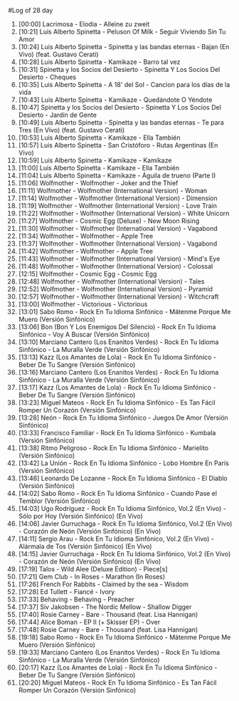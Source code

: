 #Log of 28 day

1. [00:00] Lacrimosa - Elodia - Alleine zu zweit
1. [10:21] Luis Alberto Spinetta - Peluson Of Milk - Seguir Viviendo Sin Tu Amor
1. [10:24] Luis Alberto Spinetta - Spinetta y las bandas eternas - Bajan (En Vivo) (feat. Gustavo Cerati)
1. [10:28] Luis Alberto Spinetta - Kamikaze - Barro tal vez
1. [10:31] Spinetta y los Socios del Desierto - Spinetta Y Los Socios Del Desierto - Cheques
1. [10:35] Luis Alberto Spinetta - A 18' del Sol - Cancion para los días de la vida
1. [10:43] Luis Alberto Spinetta - Kamikaze - Quedándote O Yéndote
1. [10:47] Spinetta y los Socios del Desierto - Spinetta Y Los Socios Del Desierto - Jardín de Gente
1. [10:49] Luis Alberto Spinetta - Spinetta y las bandas eternas - Te para Tres (En Vivo) (feat. Gustavo Cerati)
1. [10:53] Luis Alberto Spinetta - Kamikaze - Ella También
1. [10:57] Luis Alberto Spinetta - San Cristóforo - Rutas Argentinas (En Vivo)
1. [10:59] Luis Alberto Spinetta - Kamikaze - Kamikaze
1. [11:00] Luis Alberto Spinetta - Kamikaze - Ella También
1. [11:04] Luis Alberto Spinetta - Kamikaze - Águila de trueno (Parte I)
1. [11:06] Wolfmother - Wolfmother - Joker and the Thief
1. [11:11] Wolfmother - Wolfmother (International Version) - Woman
1. [11:14] Wolfmother - Wolfmother (International Version) - Dimension
1. [11:19] Wolfmother - Wolfmother (International Version) - Love Train
1. [11:22] Wolfmother - Wolfmother (International Version) - White Unicorn
1. [11:27] Wolfmother - Cosmic Egg (Deluxe) - New Moon Rising
1. [11:30] Wolfmother - Wolfmother (International Version) - Vagabond
1. [11:34] Wolfmother - Wolfmother - Apple Tree
1. [11:37] Wolfmother - Wolfmother (International Version) - Vagabond
1. [11:42] Wolfmother - Wolfmother - Apple Tree
1. [11:43] Wolfmother - Wolfmother (International Version) - Mind's Eye
1. [11:48] Wolfmother - Wolfmother (International Version) - Colossal
1. [12:15] Wolfmother - Cosmic Egg - Cosmic Egg
1. [12:48] Wolfmother - Wolfmother (International Version) - Tales
1. [12:52] Wolfmother - Wolfmother (International Version) - Pyramid
1. [12:57] Wolfmother - Wolfmother (International Version) - Witchcraft
1. [13:00] Wolfmother - Victorious - Victorious
1. [13:01] Sabo Romo - Rock En Tu Idioma Sinfónico - Mátenme Porque Me Muero (Versión Sinfónico)
1. [13:06] Bon (Bon Y Los Enemigos Del Silencio) - Rock En Tu Idioma Sinfónico - Voy A Buscar (Versión Sinfónico)
1. [13:10] Marciano Cantero (Los Enanitos Verdes) - Rock En Tu Idioma Sinfónico - La Muralla Verde (Versión Sinfónico)
1. [13:13] Kazz (Los Amantes de Lola) - Rock En Tu Idioma Sinfónico - Beber De Tu Sangre (Versión Sinfónico)
1. [13:16] Marciano Cantero (Los Enanitos Verdes) - Rock En Tu Idioma Sinfónico - La Muralla Verde (Versión Sinfónico)
1. [13:17] Kazz (Los Amantes de Lola) - Rock En Tu Idioma Sinfónico - Beber De Tu Sangre (Versión Sinfónico)
1. [13:23] Miguel Mateos - Rock En Tu Idioma Sinfónico - Es Tan Fácil Romper Un Corazón (Versión Sinfónico)
1. [13:28] Neón - Rock En Tu Idioma Sinfónico - Juegos De Amor (Versión Sinfónico)
1. [13:33] Francisco Familiar - Rock En Tu Idioma Sinfónico - Kumbala (Versión Sinfónico)
1. [13:38] Ritmo Peligroso - Rock En Tu Idioma Sinfónico - Marielito (Versión Sinfónico)
1. [13:42] La Unión - Rock En Tu Idioma Sinfónico - Lobo Hombre En París (Versión Sinfónico)
1. [13:46] Leonardo De Lozanne - Rock En Tu Idioma Sinfónico - El Diablo (Versión Sinfónico)
1. [14:02] Sabo Romo - Rock En Tu Idioma Sinfónico - Cuando Pase el Temblor (Versión Sinfónico)
1. [14:03] Ugo Rodríguez - Rock En Tu Idioma Sinfónico, Vol.2 (En Vivo) - Sólo por Hoy (Versión Sinfónico) (En Vivo)
1. [14:06] Javier Gurruchaga - Rock En Tu Idioma Sinfónico, Vol.2 (En Vivo) - Corazón de Neón (Versión Sinfónico) (En Vivo)
1. [14:11] Sergio Arau - Rock En Tu Idioma Sinfónico, Vol.2 (En Vivo) - Alármala de Tos (Versión Sinfónico) (En Vivo)
1. [14:15] Javier Gurruchaga - Rock En Tu Idioma Sinfónico, Vol.2 (En Vivo) - Corazón de Neón (Versión Sinfónico) (En Vivo)
1. [17:19] Talos - Wild Alee (Deluxe Edition) - Piece[s]
1. [17:21] Gem Club - In Roses - Marathon (In Roses)
1. [17:26] French For Rabbits - Claimed by the sea - Wisdom
1. [17:28] Ed Tullett - Fiancé - Ivory
1. [17:33] Behaving - Behaving - Preacher
1. [17:37] Siv Jakobsen - The Nordic Mellow - Shallow Digger
1. [17:40] Rosie Carney - Bare - Thousand (feat. Lisa Hannigan)
1. [17:44] Alice Boman - EP II (+ Skisser EP) - Over
1. [17:48] Rosie Carney - Bare - Thousand (feat. Lisa Hannigan)
1. [19:18] Sabo Romo - Rock En Tu Idioma Sinfónico - Mátenme Porque Me Muero (Versión Sinfónico)
1. [19:33] Marciano Cantero (Los Enanitos Verdes) - Rock En Tu Idioma Sinfónico - La Muralla Verde (Versión Sinfónico)
1. [20:17] Kazz (Los Amantes de Lola) - Rock En Tu Idioma Sinfónico - Beber De Tu Sangre (Versión Sinfónico)
1. [20:20] Miguel Mateos - Rock En Tu Idioma Sinfónico - Es Tan Fácil Romper Un Corazón (Versión Sinfónico)
